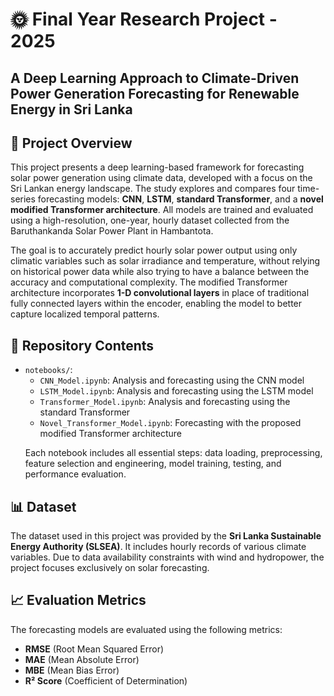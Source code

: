 <h1>🌞 Final Year Research Project - 2025</h1>
<h2> A Deep Learning Approach to Climate-Driven Power Generation Forecasting for Renewable Energy in Sri Lanka </h2>

<h2>📌 Project Overview</h2>

<p>
This project presents a deep learning-based framework for forecasting solar power generation using climate data, developed with a focus on the Sri Lankan energy landscape. 
The study explores and compares four time-series forecasting models: 
<strong>CNN</strong>, <strong>LSTM</strong>, <strong>standard Transformer</strong>, and a 
<strong>novel modified Transformer architecture</strong>. All models are trained and evaluated using a high-resolution, one-year, hourly dataset collected from the Baruthankanda Solar Power Plant in Hambantota.
</p>

<p>
The goal is to accurately predict hourly solar power output using only climatic variables such as solar irradiance and temperature, without relying on historical power data while also trying to have a balance between the accuracy and computational complexity. 
The modified Transformer architecture incorporates <strong>1-D convolutional layers</strong> in place of traditional fully connected layers within the encoder, enabling the model to better capture localized temporal patterns.
</p>

<h2>📁 Repository Contents</h2>

<ul>
  <li><code>notebooks/</code>: 
    <ul>
      <li><code>CNN_Model.ipynb</code>: Analysis and forecasting using the CNN model</li>
      <li><code>LSTM_Model.ipynb</code>: Analysis and forecasting using the LSTM model</li>
      <li><code>Transformer_Model.ipynb</code>: Analysis and forecasting using the standard Transformer</li>
      <li><code>Novel_Transformer_Model.ipynb</code>: Forecasting with the proposed modified Transformer architecture</li>
    </ul>
     <p>Each notebook includes all essential steps: data loading, preprocessing, feature selection and engineering, model training, testing, and performance evaluation.</p>
  </li>
</ul>

<h2>📊 Dataset</h2>

<p>
The dataset used in this project was provided by the 
<strong>Sri Lanka Sustainable Energy Authority (SLSEA)</strong>. 
It includes hourly records of various climate variables. 
Due to data availability constraints with wind and hydropower, the project focuses exclusively on solar forecasting.
</p>

<h2>📈 Evaluation Metrics</h2>

<p>
The forecasting models are evaluated using the following metrics:
</p>

<ul>
  <li><strong>RMSE</strong> (Root Mean Squared Error)</li>
  <li><strong>MAE</strong> (Mean Absolute Error)</li>
  <li><strong>MBE</strong> (Mean Bias Error)</li>
  <li><strong>R² Score</strong> (Coefficient of Determination)</li>
</ul>

